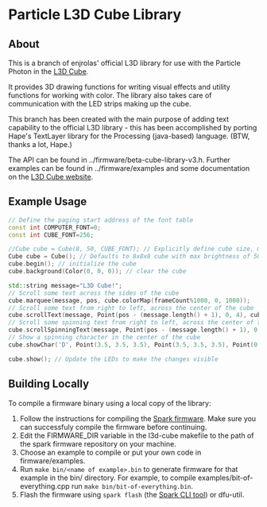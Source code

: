 Particle L3D Cube Library
======================

## About

This is a branch of enjrolas' official L3D library for use with the Particle Photon in the [L3D Cube](http://l3dcube.com).

It provides 3D drawing functions for writing visual effects and utility functions for working with color. The library also takes care of communication with the LED strips making up the cube.

This branch has been created with the main purpose of adding text capability to the official L3D library - this has been accomplished by porting Hape's TextLayer library for the Processing (java-based) language. (BTW, thanks a lot, Hape.)

The API can be found in ../firmware/beta-cube-library-v3.h. Further examples can be found in ../firmware/examples and some documentation on the [L3D Cube website](http://docs.l3dcube.com/).

## Example Usage

```C++
// Define the paging start address of the font table
const int COMPUTER_FONT=0;
const int CUBE_FONT=256; 

//Cube cube = Cube(8, 50, CUBE_FONT); // Explicitly define cube size, max brightness and font table start address
Cube cube = Cube(); // Defaults to 8x8x8 cube with max brightness of 50 and the start address of 256 (CUBE_FONT)
cube.begin(); // initialize the cube
cube.background(Color(0, 0, 0)); // clear the cube

std::string message="L3D Cube!";
// Scroll some text across the sides of the cube
cube.marquee(message, pos, cube.colorMap(frameCount%1000, 0, 1000));
// Scroll some text from right to left, across the center of the cube
cube.scrollText(message, Point(pos - (message.length() + 1), 0, 4), cube.colorMap(random(8, 256), 0, 255));
// Scroll some spinning text from right to left, across the center of the cube
cube.scrollSpinningText(message, Point(pos - (message.length() + 1), 0, 3), cube.colorMap(random(8, 256), 0, 255));
// Show a spinning character in the center of the cube
cube.showChar('D', Point(3.5, 3.5, 3.5), Point(3.5, 3.5, 3.5), Point(0, pos, 0), cube.colorMap(random(8, 256), 0, 255));

cube.show(); // Update the LEDs to make the changes visible
```

## Building Locally

To compile a firmware binary using a local copy of the library:

1. Follow the instructions for compiling the [Spark firmware](https://github.com/spark/firmware#1-download-and-install-dependencies). Make sure you can successfuly compile the firmware before continuing.
2. Edit the FIRMWARE_DIR variable in the l3d-cube makefile to the path of the spark firmware repository on your machine.
3. Choose an example to compile or put your own code in firmware/examples.
4. Run `make bin/<name of example>.bin` to generate firmware for that example in the bin/ directory. For example, to compile examples/bit-of-everything.cpp run `make bin/bit-of-everything.bin`.
5. Flash the firmware using `spark flash` (the [Spark CLI tool](https://github.com/spark/spark-cli)) or dfu-util.
